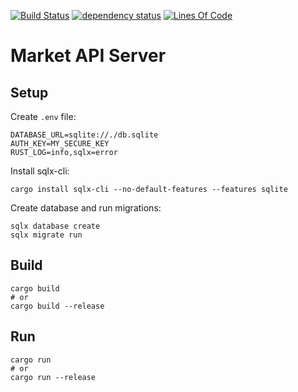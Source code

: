 [![Build Status](https://github.com/RatScanner/MarketAPIServer/workflows/test/badge.svg)](https://github.com/RatScanner/MarketAPIServer/actions)
[![dependency status](https://deps.rs/repo/github/RatScanner/MarketAPIServer/status.svg)](https://deps.rs/repo/github/RatScanner/MarketAPIServer)
[![Lines Of Code](https://tokei.rs/b1/github/RatScanner/MarketAPIServer?category=code)](https://github.com/RatScanner/MarketAPIServer)

# Market API Server

## Setup

Create `.env` file:

```
DATABASE_URL=sqlite://./db.sqlite
AUTH_KEY=MY_SECURE_KEY
RUST_LOG=info,sqlx=error
```

Install sqlx-cli:

```
cargo install sqlx-cli --no-default-features --features sqlite
```

Create database and run migrations:

```
sqlx database create
sqlx migrate run
```

## Build

```
cargo build
# or
cargo build --release
```

## Run

```
cargo run
# or
cargo run --release
```
